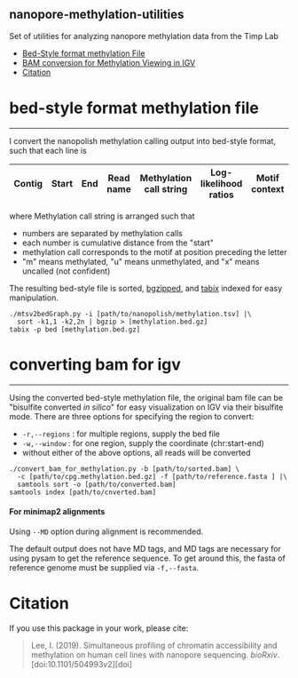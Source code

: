 ## nanopore-methylation-utilities
Set of utilities for analyzing nanopore methylation data from the Timp Lab

- [Bed-Style format methylation File](#bedstyle)
- [BAM conversion for Methylation Viewing in IGV](#igv)
- [Citation](#cite)

# <a name="bedstyle"></a> bed-style format methylation file
------
I convert the nanopolish methylation calling output into bed-style format, such that each line is

|Contig |Start  |End  |Read name  |Methylation call string  |Log-likelihood ratios  |Motif context  |
|-------|-------|-----|-----------|-------------------------|-----------------------|---------------|

where Methylation call string is arranged such that 
- numbers are separated by methylation calls
- each number is cumulative distance from the "start"
- methylation call corresponds to the motif at position preceding the letter
- "m" means methylated, "u" means unmethylated, and "x" means uncalled (not confident)

The resulting bed-style file is sorted, [bgzipped](http://www.htslib.org/doc/bgzip.html), and [tabix](http://www.htslib.org/doc/tabix.html) indexed for easy manipulation.  
```
./mtsv2bedGraph.py -i [path/to/nanopolish/methylation.tsv] |\
  sort -k1,1 -k2,2n | bgzip > [methylation.bed.gz]
tabix -p bed [methylation.bed.gz]
```

# <a name="igv"></a>converting bam for igv
------
Using the converted bed-style methylation file, the original bam file can be "bisulfite converted _in silico_" for easy visualization on IGV via their bisulfite mode.
There are three options for specifying the region to convert:
- `-r,--regions` : for multiple regions, supply the bed file
- `-w,--window` : for one region, supply the coordinate (chr:start-end)
- without either of the above options, all reads will be converted

```
./convert_bam_for_methylation.py -b [path/to/sorted.bam] \
  -c [path/to/cpg.methylation.bed.gz] -f [path/to/reference.fasta ] |\
  samtools sort -o [path/to/converted.bam]
samtools index [path/to/cnverted.bam]
```
#### For minimap2 alignments 

Using `--MD` option during alignment is recommended.

The default output does not have MD tags, and MD tags are necessary for using pysam to get the reference sequence. To get around this, the fasta of reference genome must be supplied via `-f,--fasta`.

# <a name="cite"></a> Citation

If you use this package in your work, please cite:

> Lee, I. (2019). Simultaneous profiling of chromatin accessibility and methylation on human cell lines with nanopore sequencing.
> *bioRxiv*. [doi:10.1101/504993v2][doi]
